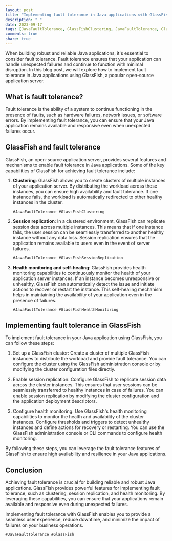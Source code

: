 ```yaml
---
layout: post
title: "Implementing fault tolerance in Java applications with GlassFish"
description: " "
date: 2023-09-17
tags: [JavaFaultTolerance, GlassFishClustering, JavaFaultTolerance, GlassFishSessionReplication, JavaFaultTolerance, GlassFishHealthMonitoring, JavaFaultTolerance, GlassFish]
comments: true
share: true
---
```


When building robust and reliable Java applications, it's essential to consider fault tolerance. Fault tolerance ensures that your application can handle unexpected failures and continue to function with minimal disruption. In this blog post, we will explore how to implement fault tolerance in Java applications using GlassFish, a popular open-source application server.

## What is fault tolerance?

Fault tolerance is the ability of a system to continue functioning in the presence of faults, such as hardware failures, network issues, or software errors. By implementing fault tolerance, you can ensure that your Java application remains available and responsive even when unexpected failures occur.

## GlassFish and fault tolerance

GlassFish, an open-source application server, provides several features and mechanisms to enable fault tolerance in Java applications. Some of the key capabilities of GlassFish for achieving fault tolerance include:

1. **Clustering**: GlassFish allows you to create clusters of multiple instances of your application server. By distributing the workload across these instances, you can ensure high availability and fault tolerance. If one instance fails, the workload is automatically redirected to other healthy instances in the cluster.

   `#JavaFaultTolerance #GlassFishClustering`

2. **Session replication**: In a clustered environment, GlassFish can replicate session data across multiple instances. This means that if one instance fails, the user session can be seamlessly transferred to another healthy instance without any data loss. Session replication ensures that the application remains available to users even in the event of server failures.

   `#JavaFaultTolerance #GlassFishSessionReplication`

3. **Health monitoring and self-healing**: GlassFish provides health monitoring capabilities to continuously monitor the health of your application server instances. If an instance becomes unresponsive or unhealthy, GlassFish can automatically detect the issue and initiate actions to recover or restart the instance. This self-healing mechanism helps in maintaining the availability of your application even in the presence of failures.

   `#JavaFaultTolerance #GlassFishHealthMonitoring`

## Implementing fault tolerance in GlassFish

To implement fault tolerance in your Java application using GlassFish, you can follow these steps:

1. Set up a GlassFish cluster: Create a cluster of multiple GlassFish instances to distribute the workload and provide fault tolerance. You can configure the cluster using the GlassFish administration console or by modifying the cluster configuration files directly.

2. Enable session replication: Configure GlassFish to replicate session data across the cluster instances. This ensures that user sessions can be seamlessly transferred to healthy instances in case of failures. You can enable session replication by modifying the cluster configuration and the application deployment descriptors.

3. Configure health monitoring: Use GlassFish's health monitoring capabilities to monitor the health and availability of the cluster instances. Configure thresholds and triggers to detect unhealthy instances and define actions for recovery or restarting. You can use the GlassFish administration console or CLI commands to configure health monitoring.

By following these steps, you can leverage the fault tolerance features of GlassFish to ensure high availability and resilience in your Java applications.

## Conclusion

Achieving fault tolerance is crucial for building reliable and robust Java applications. GlassFish provides powerful features for implementing fault tolerance, such as clustering, session replication, and health monitoring. By leveraging these capabilities, you can ensure that your applications remain available and responsive even during unexpected failures.

Implementing fault tolerance with GlassFish enables you to provide a seamless user experience, reduce downtime, and minimize the impact of failures on your business operations.

`#JavaFaultTolerance #GlassFish`